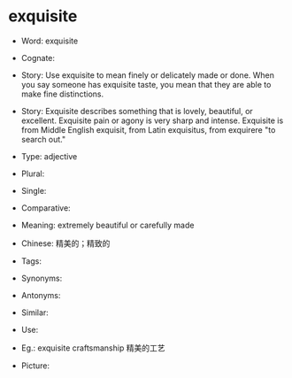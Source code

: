 # exquisite

- Word: exquisite
- Cognate: 
- Story: Use exquisite to mean finely or delicately made or done. When you say someone has exquisite taste, you mean that they are able to make fine distinctions.
- Story: Exquisite describes something that is lovely, beautiful, or excellent. Exquisite pain or agony is very sharp and intense. Exquisite is from Middle English exquisit, from Latin exquisitus, from exquirere "to search out."

- Type: adjective
- Plural: 
- Single: 
- Comparative: 
- Meaning: extremely beautiful or carefully made
- Chinese: 精美的；精致的
- Tags: 
- Synonyms: 
- Antonyms: 
- Similar: 
- Use: 
- Eg.: exquisite craftsmanship 精美的工艺
- Picture: 

